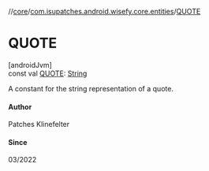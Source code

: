 //[core](../../index.md)/[com.isupatches.android.wisefy.core.entities](index.md)/[QUOTE](-q-u-o-t-e.md)

# QUOTE

[androidJvm]\
const val [QUOTE](-q-u-o-t-e.md): [String](https://kotlinlang.org/api/latest/jvm/stdlib/kotlin/-string/index.html)

A constant for the string representation of a quote.

#### Author

Patches Klinefelter

#### Since

03/2022
